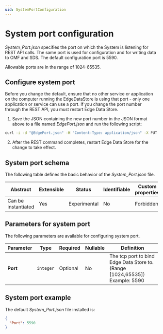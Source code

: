 ```yaml
---
uid: SystemPortConfiguration
---
```


# System port configuration

_System_Port.json_ specifies the port on which the System is listening for REST API calls. The same port is used for configuration and for writing data to OMF and SDS. The default configuration port is 5590. 

Allowable ports are in the range of 1024-65535. 

## Configure system port

Before you change the default, ensure that no other service or application on the computer running the EdgeDataStore is using that port - only one application or service can use a port. If you change the port number through the REST API, you must restart Edge Data Store.

1. Save the JSON containing the new port number in the JSON format above to a file named _EdgePort.json_ and run the following script:

```bash
curl -i -d "@EdgePort.json" -H "Content-Type: application/json" -X PUT http://localhost:5590/api/v1/configuration/system/port
```

2. After the REST command completes, restart Edge Data Store for the change to take effect.

## System port schema

The following table defines the basic behavior of the _System_Port.json_ file.

| Abstract            | Extensible | Status       | Identifiable | Custom properties | Additional properties | 
| ------------------- | ---------- | ------------ | ------------ | ----------------- | --------------------- | 
| Can be instantiated | Yes        | Experimental | No           | Forbidden         | Forbidden             | 

## Parameters for system port

The following parameters are available for configuring system port.

| Parameter      | Type      | Required | Nullable | Definition                      |
| ------------- | --------- | -------- | -------- | ------------------------------- |
| **Port** | `integer` | Optional | No       | The tcp port to bind Edge Data Store to. (Range [1024,65535]) Example: 5590 | 


## System port example

The default _System_Port.json_ file installed is:

```json
{
  "Port": 5590
}
```

